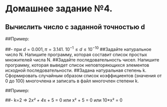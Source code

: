 # Домашнее задание №4.
## Вычислить число c заданной точностью d

##Пример:

##- при $d = 0.001, π = 3.141.$    $10^{-1} ≤ d ≤10^{-10}$
##Задайте натуральное число N. Напишите программу, которая составит список простых множителей числа N.
##Задайте последовательность чисел. Напишите программу, которая выведет список неповторяющихся элементов исходной последовательности.
##Задана натуральная степень k. Сформировать случайным образом список коэффициентов (значения от 0 до 100) многочлена и записать в файл многочлен степени k.

##Пример:

##- k=2 => 2*x² + 4*x + 5 = 0 или x² + 5 = 0 или 10*x² = 0
